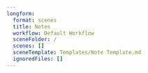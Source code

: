 ```yaml
---
longform:
  format: scenes
  title: Notes
  workflow: Default Workflow
  sceneFolder: /
  scenes: []
  sceneTemplate: Templates/Note Template.md
  ignoredFiles: []
---
```

